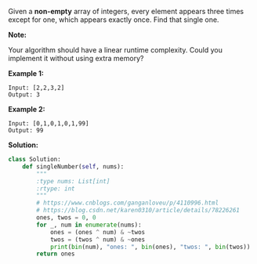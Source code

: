 Given a **non-empty** array of integers, every element appears three times except for one, which appears exactly once. Find that single one.

**Note:**

Your algorithm should have a linear runtime complexity. Could you implement it without using extra memory?

**Example 1:**
```
Input: [2,2,3,2]
Output: 3
```
**Example 2:**
```
Input: [0,1,0,1,0,1,99]
Output: 99
```
**Solution:**
```python
class Solution:
    def singleNumber(self, nums):
        """
        :type nums: List[int]
        :rtype: int
        """
        # https://www.cnblogs.com/ganganloveu/p/4110996.html
        # https://blog.csdn.net/karen0310/article/details/78226261
        ones, twos = 0, 0
        for _, num in enumerate(nums):  
            ones = (ones ^ num) & ~twos  
            twos = (twos ^ num) & ~ones
            print(bin(num), "ones: ", bin(ones), "twos: ", bin(twos))
        return ones
```
